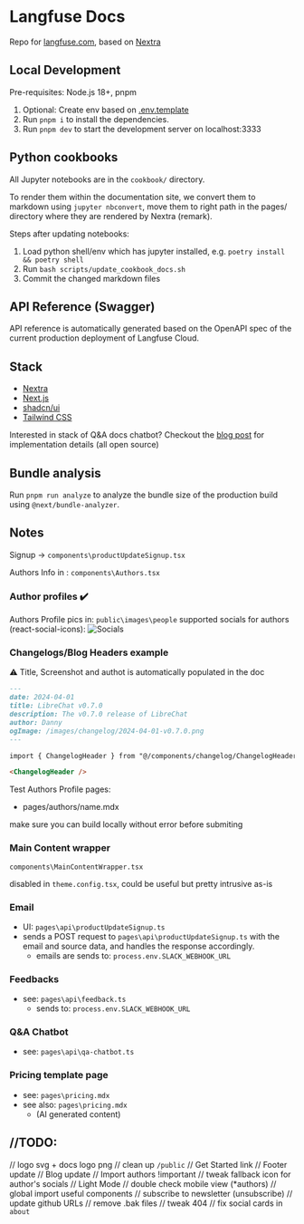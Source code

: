 # Langfuse Docs

Repo for [langfuse.com](https://langfuse.com), based on [Nextra](https://nextra.site/)

## Local Development

Pre-requisites: Node.js 18+, pnpm

1. Optional: Create env based on [.env.template](./.env.template)
2. Run `pnpm i` to install the dependencies.
3. Run `pnpm dev` to start the development server on localhost:3333

## Python cookbooks

All Jupyter notebooks are in the `cookbook/` directory.

To render them within the documentation site, we convert them to markdown using `jupyter nbconvert`, move them to right path in the pages/ directory where they are rendered by Nextra (remark).

Steps after updating notebooks:

1. Load python shell/env which has jupyter installed, e.g. `poetry install && poetry shell`
2. Run `bash scripts/update_cookbook_docs.sh`
3. Commit the changed markdown files

## API Reference (Swagger)

API reference is automatically generated based on the OpenAPI spec of the current production deployment of Langfuse Cloud.

## Stack

- [Nextra](https://nextra.site/)
- [Next.js](https://nextjs.org/)
- [shadcn/ui](https://ui.shadcn.com)
- [Tailwind CSS](https://tailwindcss.com/)

Interested in stack of Q&A docs chatbot? Checkout the [blog post](https://langfuse.com/blog/qa-chatbot-for-langfuse-docs) for implementation details (all open source)

## Bundle analysis

Run `pnpm run analyze` to analyze the bundle size of the production build using `@next/bundle-analyzer`.

## Notes

Signup -> `components\productUpdateSignup.tsx`


Authors Info in : `components\Authors.tsx`


### Author profiles ✔️ 
Authors Profile pics in: `public\images\people`
supported socials for authors (react-social-icons):
![Socials](https://camo.githubusercontent.com/bb10ce76806a2db855ae9411682342b31f2857ce8ab62b8c0a46d3c3cdb77fdf/68747470733a2f2f7374617469632e72656163742d736f6369616c2d69636f6e732e636f6d2f726561646d652d696d6167652e706e67)



### Changelogs/Blog Headers example

⚠️ Title, Screenshot and authot is automatically populated in the doc

```markdown
---
date: 2024-04-01
title: LibreChat v0.7.0
description: The v0.7.0 release of LibreChat
author: Danny
ogImage: /images/changelog/2024-04-01-v0.7.0.png
---

import { ChangelogHeader } from "@/components/changelog/ChangelogHeader";

<ChangelogHeader />
```


Test Authors Profile pages:
- pages/authors/name.mdx

make sure you can build locally without error before submiting

### Main Content wrapper

`components\MainContentWrapper.tsx`

disabled in `theme.config.tsx`, could be useful but pretty intrusive as-is

### Email
- UI: `pages\api\productUpdateSignup.ts`
- sends a POST request to `pages\api\productUpdateSignup.ts` with the email and source data, and handles the response accordingly.
    - emails are sends to: `process.env.SLACK_WEBHOOK_URL`

### Feedbacks
- see: `pages\api\feedback.ts` 
    - sends to: `process.env.SLACK_WEBHOOK_URL`

### Q&A Chatbot
- see: `pages\api\qa-chatbot.ts`

### Pricing template page
- see: `pages\pricing.mdx`
- see also: `pages\pricing.mdx`
    - (AI generated content)


## //TODO: 
// logo svg + docs logo png
// clean up `/public`
// Get Started link
// Footer update
// Blog update
// Import authors !important
// tweak fallback icon for author's socials
// Light Mode
// double check mobile view (*authors)
// global import useful components
// subscribe to newsletter (unsubscribe)
// update github URLs
// remove .bak files
// tweak 404
// fix social cards in `about`